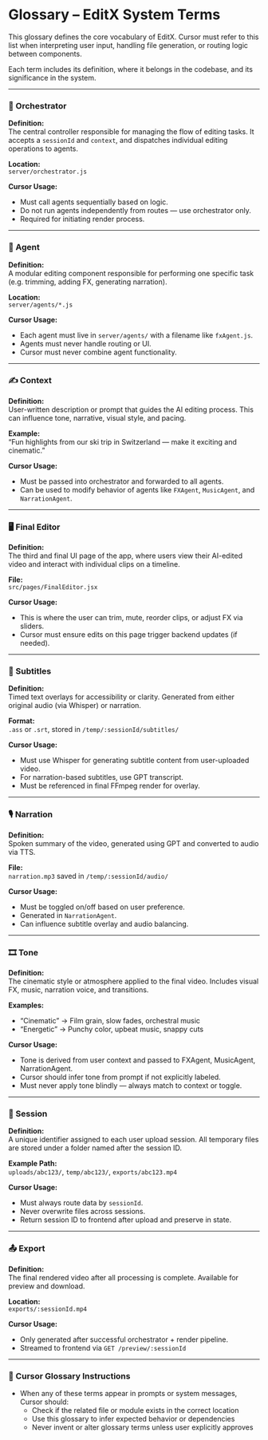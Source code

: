 # Glossary – EditX System Terms

This glossary defines the core vocabulary of EditX. Cursor must refer to this list when interpreting user input, handling file generation, or routing logic between components.

Each term includes its definition, where it belongs in the codebase, and its significance in the system.

---

### 🧠 Orchestrator

**Definition:**  
The central controller responsible for managing the flow of editing tasks. It accepts a `sessionId` and `context`, and dispatches individual editing operations to agents.

**Location:**  
`server/orchestrator.js`

**Cursor Usage:**  
- Must call agents sequentially based on logic.
- Do not run agents independently from routes — use orchestrator only.
- Required for initiating render process.

---

### 🤖 Agent

**Definition:**  
A modular editing component responsible for performing one specific task (e.g. trimming, adding FX, generating narration).

**Location:**  
`server/agents/*.js`

**Cursor Usage:**  
- Each agent must live in `server/agents/` with a filename like `fxAgent.js`.
- Agents must never handle routing or UI.
- Cursor must never combine agent functionality.

---

### ✍️ Context

**Definition:**  
User-written description or prompt that guides the AI editing process. This can influence tone, narrative, visual style, and pacing.

**Example:**  
“Fun highlights from our ski trip in Switzerland — make it exciting and cinematic.”

**Cursor Usage:**  
- Must be passed into orchestrator and forwarded to all agents.
- Can be used to modify behavior of agents like `FXAgent`, `MusicAgent`, and `NarrationAgent`.

---

### 🖥 Final Editor

**Definition:**  
The third and final UI page of the app, where users view their AI-edited video and interact with individual clips on a timeline.

**File:**  
`src/pages/FinalEditor.jsx`

**Cursor Usage:**  
- This is where the user can trim, mute, reorder clips, or adjust FX via sliders.
- Cursor must ensure edits on this page trigger backend updates (if needed).

---

### 📜 Subtitles

**Definition:**  
Timed text overlays for accessibility or clarity. Generated from either original audio (via Whisper) or narration.

**Format:**  
`.ass` or `.srt`, stored in `/temp/:sessionId/subtitles/`

**Cursor Usage:**  
- Must use Whisper for generating subtitle content from user-uploaded video.
- For narration-based subtitles, use GPT transcript.
- Must be referenced in final FFmpeg render for overlay.

---

### 🎙 Narration

**Definition:**  
Spoken summary of the video, generated using GPT and converted to audio via TTS.

**File:**  
`narration.mp3` saved in `/temp/:sessionId/audio/`

**Cursor Usage:**  
- Must be toggled on/off based on user preference.
- Generated in `NarrationAgent`.
- Can influence subtitle overlay and audio balancing.

---

### 🎞 Tone

**Definition:**  
The cinematic style or atmosphere applied to the final video. Includes visual FX, music, narration voice, and transitions.

**Examples:**  
- “Cinematic” → Film grain, slow fades, orchestral music  
- “Energetic” → Punchy color, upbeat music, snappy cuts

**Cursor Usage:**  
- Tone is derived from user context and passed to FXAgent, MusicAgent, NarrationAgent.
- Cursor should infer tone from prompt if not explicitly labeled.
- Must never apply tone blindly — always match to context or toggle.

---

### 🔁 Session

**Definition:**  
A unique identifier assigned to each user upload session. All temporary files are stored under a folder named after the session ID.

**Example Path:**  
`uploads/abc123/`, `temp/abc123/`, `exports/abc123.mp4`

**Cursor Usage:**  
- Must always route data by `sessionId`.
- Never overwrite files across sessions.
- Return session ID to frontend after upload and preserve in state.

---

### 📤 Export

**Definition:**  
The final rendered video after all processing is complete. Available for preview and download.

**Location:**  
`exports/:sessionId.mp4`

**Cursor Usage:**  
- Only generated after successful orchestrator + render pipeline.
- Streamed to frontend via `GET /preview/:sessionId`

---

### 🧠 Cursor Glossary Instructions

- When any of these terms appear in prompts or system messages, Cursor should:
  - Check if the related file or module exists in the correct location
  - Use this glossary to infer expected behavior or dependencies
  - Never invent or alter glossary terms unless user explicitly approves

